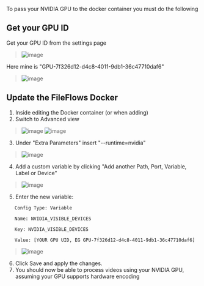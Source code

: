 To pass your NVIDIA GPU to the docker container you must do the following

## Get your GPU ID
Get your GPU ID from the settings page
> ![image](https://user-images.githubusercontent.com/958400/148124424-b72e04e7-a65a-452d-afb5-319ec47717b5.png)

Here mine is "GPU-7f326d12-d4c8-4011-9db1-36c47710daf6"
>![image](https://user-images.githubusercontent.com/958400/148124520-4197ef47-4e9b-4d27-a641-e9cf56b69452.png)


## Update the FileFlows Docker
1. Inside editing the Docker container (or when adding)
2. Switch to Advanced view
>![image](https://user-images.githubusercontent.com/958400/148123916-96b8fb3b-659f-4681-97fa-3d338a6a5a32.png)
>![image](https://user-images.githubusercontent.com/958400/148123945-f598c511-1a93-4533-ac98-af1a654eb912.png)
3. Under "Extra Parameters" insert "--runtime=nvidia"
>![image](https://user-images.githubusercontent.com/958400/148124006-8ee0e2bf-001f-41d1-8dfe-149626cfe38b.png)
4. Add a custom variable by clicking "Add another Path, Port, Variable, Label or Device"
>![image](https://user-images.githubusercontent.com/958400/148124103-86b724b3-7d1c-4670-b572-7b1def9e5ff7.png)
5. Enter the new variable:
```
   Config Type: Variable

   Name: NVIDIA_VISIBLE_DEVICES

   Key: NVIDIA_VISIBLE_DEVICES

   Value: [YOUR GPU UID, EG GPU-7f326d12-d4c8-4011-9db1-36c47710daf6]
```
   >![image](https://user-images.githubusercontent.com/958400/148124313-ca999f0e-fdb0-4817-9751-ee466ae81445.png)
6. Click Save and apply the changes.
7. You should now be able to process videos using your NVIDIA GPU, assuming your GPU supports hardware encoding